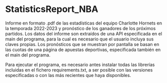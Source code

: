 # StatisticsReport_NBA
Informe en formato .pdf de las estadísticas del equipo Charlotte Hornets en la temporada 2022-2023 y pronóstico de los ganadores de los próximos partidos. Los datos del informe son extraídos de una API especificada en el main del programa, para la cual es necesario que el usuario incluya sus claves propias. Los pronósticos que se muestran por pantalla se basan en las cuotas de una página de apuestas deportivas, especificada también en el main del programa.

Para ejecutar el programa, es necesario antes instalar todas las librerías incluidas en el fichero requirements.txt, a ser posible con las versiones especificadas o con las más recientes que haya disponibles.
